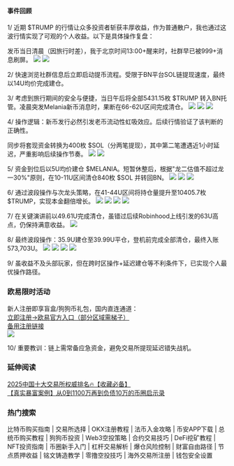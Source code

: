 #### 事件回顾
1/ 近期 $TRUMP 的行情让众多投资者斩获丰厚收益，作为普通散户，我也通过这波行情实现了可观的个人收益。以下是具体操作复盘：

发币当日清晨（因旅行时差），我于北京时间13:00+醒来时，社群早已被999+消息刷屏。
![](https://ac63e02.webp.li/trump-50wu-001.jpeg)
![](https://ac63e02.webp.li/trump-50wu-002.jpeg)

2/ 快速浏览社群信息后立即启动提币流程。受限于BN平台SOL链提现速度，最终以14U均价完成建仓。

3/ 考虑到旅行期间的安全与便捷，当日午后将全部5431.15枚 $TRUMP 转入BN托管。凌晨突发Melania新币消息时，果断在66-62U区间完成清仓。
![](https://ac63e02.webp.li/trump-50wu-003.jpeg)
![](https://ac63e02.webp.li/trump-50wu-004.jpeg)
![](https://ac63e02.webp.li/trump-50wu-005.jpeg)

4/ 操作逻辑：新币发行必然引发老币流动性虹吸效应。后续行情验证了该判断的正确性。

同步将套现资金转换为400枚 $SOL（分两笔提现），其中第二笔遭遇近1小时延迟，严重影响后续操作节奏。
![](https://ac63e02.webp.li/trump-50wu-006.jpeg)
![](https://ac63e02.webp.li/trump-50wu-007.jpeg)

5/ 资金到位后以5U均价建仓 $MELANIA。短暂休整后，根据"龙二估值不超过龙一30%"原则，在10-11U区间清仓840枚 $SOL 并转回BN。
![](https://ac63e02.webp.li/trump-50wu-008.jpeg)
![](https://ac63e02.webp.li/trump-50wu-009.jpeg)
![](https://ac63e02.webp.li/trump-50wu-010.jpeg)

6/ 通过波段操作与次龙头策略，在41-44U区间将持仓量提升至10405.7枚 $TRUMP，实现本金翻倍增长。
![](https://ac63e02.webp.li/trump-50wu-011.jpeg)
![](https://ac63e02.webp.li/trump-50wu-012.jpeg)
![](https://ac63e02.webp.li/trump-50wu-013.jpeg)
![](https://ac63e02.webp.li/trump-50wu-014.jpeg)

7/ 在关键演讲前以49.61U完成清仓，虽错过后续Robinhood上线引发的63U高点，仍保持满意收益。
![](https://ac63e02.webp.li/trump-50wu-015.jpeg)

8/ 最终波段操作：35.9U建仓至39.99U平仓，登机前完成全部清仓，最终入账573,703U。
![](https://ac63e02.webp.li/trump-50wu-016.jpeg)
![](https://ac63e02.webp.li/trump-50wu-017.jpeg)
![](https://ac63e02.webp.li/trump-50wu-018.jpeg)
![](https://ac63e02.webp.li/trump-50wu-019.jpeg)

9/ 虽收益不及头部玩家，但在跨时区操作+延迟建仓等不利条件下，已实现个人最优操作路径。

### 欧易限时活动
新人注册即享盲盒/狗狗币礼包，国内直连通道：  
[立即注册→欧易官方入口（部分区域需梯子）](https://www.okx.com/zh-hans/join/74873351)  
[备用注册链接](https://www.chouyi.world/zh-hans/join/18639032)  
[![](https://fe095ec.webp.li/top-10-exchanges-001.jpg)](https://www.chouyi.world/zh-hans/join/18639032)

10/ 重要教训：链上需常备应急资金，避免交易所提现延迟错失战机。

### 延伸阅读
[2025中国十大交易所权威排名🔥【收藏必备】](https://btc8848.com/top-10-exchanges/)  
[【真实暴富案例】从0到1100万再到负债10万的币圈启示录](https://heiyetouzi.xyz/biquanstory001/)

### 热门搜索
比特币购买指南 | 交易所选择 | OKX注册教程 | 法币入金攻略 | 币安APP下载 | 总统币购买教程 | 狗狗币投资 | Web3空投策略 | 合约交易技巧 | DeFi挖矿教程 | NFT投资指南 | 币圈新手入门 | 杠杆交易解析 | 爆仓风险控制 | 财富自由路径 | 节点质押收益 | 铭文铸造教学 | 零撸空投技巧 | 海外交易所注册 | 钱包安全设置